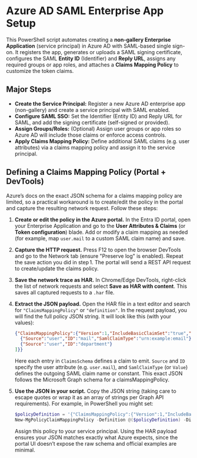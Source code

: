 # Azure AD SAML Enterprise App Setup

This PowerShell script automates creating a **non-gallery Enterprise Application** (service principal) in Azure AD with SAML-based single sign-on.  It registers the app, generates or uploads a SAML signing certificate, configures the SAML **Entity ID** (Identifier) and **Reply URL**, assigns any required groups or app roles, and attaches a **Claims Mapping Policy** to customize the token claims.

## Major Steps

* **Create the Service Principal:** Register a new Azure AD enterprise app (non-gallery) and create a service principal with SAML enabled.
* **Configure SAML SSO:** Set the Identifier (Entity ID) and Reply URL for SAML, and add the signing certificate (self-signed or provided).
* **Assign Groups/Roles:** (Optional) Assign user groups or app roles so Azure AD will include those claims or enforce access controls.
* **Apply Claims Mapping Policy:** Define additional SAML claims (e.g. user attributes) via a claims mapping policy and assign it to the service principal.

## Defining a Claims Mapping Policy (Portal + DevTools)

Azure’s docs on the exact JSON schema for a claims mapping policy are limited, so a practical workaround is to create/edit the policy in the portal and capture the resulting network request.  Follow these steps:

1. **Create or edit the policy in the Azure portal.**  In the Entra ID portal, open your Enterprise Application and go to the **User Attributes & Claims** (or **Token configuration**) blade.  Add or modify a claim mapping as needed (for example, map `user.mail` to a custom SAML claim name) and save.
2. **Capture the HTTP request.**  Press F12 to open the browser DevTools and go to the Network tab (ensure "Preserve log" is enabled).  Repeat the save action you did in step 1.  The portal will send a REST API request to create/update the claims policy.
3. **Save the network trace as HAR.**  In Chrome/Edge DevTools, right-click the list of network requests and select **Save as HAR with content**.  This saves all captured requests to a `.har` file.
4. **Extract the JSON payload.**  Open the HAR file in a text editor and search for `"ClaimsMappingPolicy"` or `"definition"`.  In the request payload, you will find the full policy JSON string.  It will look like this (with your values):

   ```json
   {"ClaimsMappingPolicy":{"Version":1,"IncludeBasicClaimSet":"true","ClaimsSchema":[
     {"Source":"user","ID":"mail","SamlClaimType":"urn:example:email"},
     {"Source":"user","ID":"department"}
   ]}}
   ```

   Here each entry in `ClaimsSchema` defines a claim to emit. `Source` and `ID` specify the user attribute (e.g. `user.mail`), and `SamlClaimType` (or `Value`) defines the outgoing SAML claim name or constant.  This exact JSON follows the Microsoft Graph schema for a claimsMappingPolicy.
5. **Use the JSON in your script.**  Copy the JSON string (taking care to escape quotes or wrap it as an array of strings per Graph API requirements).  For example, in PowerShell you might set:

   ```powershell
   $policyDefinition = '{"ClaimsMappingPolicy":{"Version":1,"IncludeBasicClaimSet":"true","ClaimsSchema":[{"Source":"user","ID":"mail","SamlClaimType":"urn:example:email"},{"Source":"user","ID":"department"}]}}'
   New-MgPolicyClaimMappingPolicy -Definition @($policyDefinition) -DisplayName "MyPolicy"
   ```

   Assign this policy to your service principal. Using the HAR payload ensures your JSON matches exactly what Azure expects, since the portal UI doesn’t expose the raw schema and official examples are minimal.
